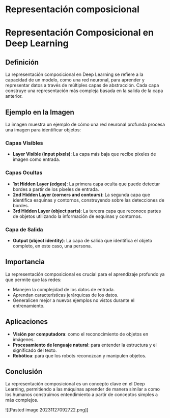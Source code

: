 















# Representación composicional

# Representación Composicional en Deep Learning

## Definición
La representación composicional en Deep Learning se refiere a la capacidad de un modelo, como una red neuronal, para aprender y representar datos a través de múltiples capas de abstracción. Cada capa construye una representación más compleja basada en la salida de la capa anterior.

## Ejemplo en la Imagen
La imagen muestra un ejemplo de cómo una red neuronal profunda procesa una imagen para identificar objetos:

### Capas Visibles
- **Layer Visible (input pixels)**: La capa más baja que recibe píxeles de imagen como entrada.

### Capas Ocultas
- **1st Hidden Layer (edges)**: La primera capa oculta que puede detectar bordes a partir de los píxeles de entrada.
- **2nd Hidden Layer (corners and contours)**: La segunda capa que identifica esquinas y contornos, construyendo sobre las detecciones de bordes.
- **3rd Hidden Layer (object parts)**: La tercera capa que reconoce partes de objetos utilizando la información de esquinas y contornos.

### Capa de Salida
- **Output (object identity)**: La capa de salida que identifica el objeto completo, en este caso, una persona.

## Importancia
La representación composicional es crucial para el aprendizaje profundo ya que permite que las redes:
- Manejen la complejidad de los datos de entrada.
- Aprendan características jerárquicas de los datos.
- Generalicen mejor a nuevos ejemplos no vistos durante el entrenamiento.

## Aplicaciones
- **Visión por computadora**: como el reconocimiento de objetos en imágenes.
- **Procesamiento de lenguaje natural**: para entender la estructura y el significado del texto.
- **Robótica**: para que los robots reconozcan y manipulen objetos.

## Conclusión
La representación composicional es un concepto clave en el Deep Learning, permitiendo a las máquinas aprender de manera similar a como los humanos construimos entendimiento a partir de conceptos simples a más complejos.


![[Pasted image 20231127092722.png]]